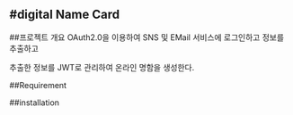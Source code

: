 #digital Name Card
---
##프로젝트 개요
OAuth2.0을 이용하여 SNS 및 EMail 서비스에 로그인하고 정보를 추출하고

추출한 정보를 JWT로 관리하여 온라인 명함을 생성한다.

##Requirement

##installation
